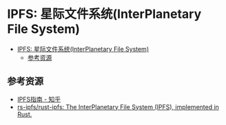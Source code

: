 # IPFS: 星际文件系统(InterPlanetary File System)

<!--ts-->
* [IPFS: 星际文件系统(InterPlanetary File System)](#ipfs-星际文件系统interplanetary-file-system)
   * [参考资源](#参考资源)

<!-- Created by https://github.com/ekalinin/github-markdown-toc -->
<!-- Added by: kuanhsiaokuo, at: Sat Jun 18 12:39:59 CST 2022 -->

<!--te-->

## 参考资源

- [IPFS指南 - 知乎](https://www.zhihu.com/column/ipfsguide)
- [rs-ipfs/rust-ipfs: The InterPlanetary File System (IPFS), implemented in Rust.](https://github.com/rs-ipfs/rust-ipfs)